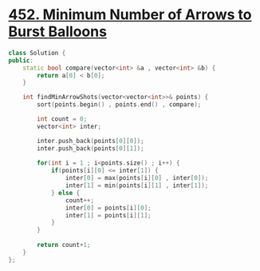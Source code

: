 # [452. Minimum Number of Arrows to Burst Balloons](https://leetcode.com/problems/minimum-number-of-arrows-to-burst-balloons/description/?source=submission-ac)

```c++
class Solution {
public:
    static bool compare(vector<int> &a , vector<int> &b) {
        return a[0] < b[0];
    }

    int findMinArrowShots(vector<vector<int>>& points) {
        sort(points.begin() , points.end() , compare);

        int count = 0;
        vector<int> inter;

        inter.push_back(points[0][0]);
        inter.push_back(points[0][1]);
        
        for(int i = 1 ; i<points.size() ; i++) {
            if(points[i][0] <= inter[1]) {
                inter[0] = max(points[i][0] , inter[0]);
                inter[1] = min(points[i][1] , inter[1]);
            } else {
                count++;
                inter[0] = points[i][0];
                inter[1] = points[i][1];
            }
        }
        
        return count+1;
    }
};
```